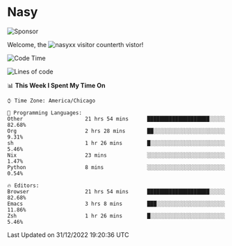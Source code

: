 # Nasy

<!--
<p align="center">
<img height="200" src="https://github-readme-stats.vercel.app/api?username=nasyxx&count_private=true&show_icons=true&theme=dracula&include_all_commits=true"/>
<img height="200" src="https://github-readme-stats.vercel.app/api/top-langs/?username=nasyxx&theme=dracula&hide=html,jupyter+notebook&count_private=true&show_icons=true"/>
</p>

  
----------------
-->

![Sponsor](https://img.shields.io/static/v1.svg?label=Sponsor&message=%E2%9D%A4&logo=GitHub&style=flat&color=pink)
 
Welcome, the ![nasyxx visitor counter](https://count.getloli.com/get/@nasyxx?theme=rule34)th vistor!
 
<!--START_SECTION:waka-->
![Code Time](http://img.shields.io/badge/Code%20Time-3%2C001%20hrs%2058%20mins-blue)

![Lines of code](https://img.shields.io/badge/From%20Hello%20World%20I%27ve%20Written-5%20Million%20lines%20of%20code-blue)

📊 **This Week I Spent My Time On** 

```text
⌚︎ Time Zone: America/Chicago

💬 Programming Languages: 
Other                    21 hrs 54 mins      ████████████████████░░░░░   82.68% 
Org                      2 hrs 28 mins       ██░░░░░░░░░░░░░░░░░░░░░░░   9.31% 
sh                       1 hr 26 mins        █░░░░░░░░░░░░░░░░░░░░░░░░   5.46% 
Nix                      23 mins             ░░░░░░░░░░░░░░░░░░░░░░░░░   1.47% 
Python                   8 mins              ░░░░░░░░░░░░░░░░░░░░░░░░░   0.54%

🔥 Editors: 
Browser                  21 hrs 54 mins      ████████████████████░░░░░   82.68% 
Emacs                    3 hrs 8 mins        ███░░░░░░░░░░░░░░░░░░░░░░   11.86% 
Zsh                      1 hr 26 mins        █░░░░░░░░░░░░░░░░░░░░░░░░   5.46%

```


 Last Updated on 31/12/2022 19:20:36 UTC
<!--END_SECTION:waka-->

<!-- ![visitors](https://visitor-badge.laobi.icu/badge?page_id=nasyxx.nasyxx) -->
